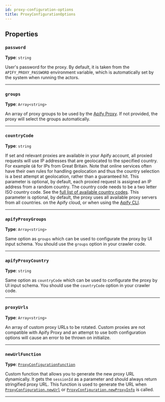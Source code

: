 ```yaml
---
id: proxy-configuration-options
title: ProxyConfigurationOptions
---
```


<a name="proxyconfigurationoptions"></a>

## Properties

### `password`

**Type**: `string`

User's password for the proxy. By default, it is taken from the `APIFY_PROXY_PASSWORD` environment variable, which is automatically set by the system
when running the actors.

---

### `groups`

**Type**: `Array<string>`

An array of proxy groups to be used by the [Apify Proxy](https://docs.apify.com/proxy). If not provided, the proxy will select the groups
automatically.

---

### `countryCode`

**Type**: `string`

If set and relevant proxies are available in your Apify account, all proxied requests will use IP addresses that are geolocated to the specified
country. For example `GB` for IPs from Great Britain. Note that online services often have their own rules for handling geolocation and thus the
country selection is a best attempt at geolocation, rather than a guaranteed hit. This parameter is optional, by default, each proxied request is
assigned an IP address from a random country. The country code needs to be a two letter ISO country code. See the
[full list of available country codes](https://en.wikipedia.org/wiki/ISO_3166-1_alpha-2#Officially_assigned_code_elements). This parameter is
optional, by default, the proxy uses all available proxy servers from all countries. on the Apify cloud, or when using the
[Apify CLI](https://github.com/apify/apify-cli).

---

### `apifyProxyGroups`

**Type**: `Array<string>`

Same option as `groups` which can be used to configurate the proxy by UI input schema. You should use the `groups` option in your crawler code.

---

### `apifyProxyCountry`

**Type**: `string`

Same option as `countryCode` which can be used to configurate the proxy by UI input schema. You should use the `countryCode` option in your crawler
code.

---

### `proxyUrls`

**Type**: `Array<string>`

An array of custom proxy URLs to be rotated. Custom proxies are not compatible with Apify Proxy and an attempt to use both configuration options will
cause an error to be thrown on initialize.

---

### `newUrlFunction`

**Type**: [`ProxyConfigurationFunction`](../typedefs/proxy-configuration-function)

Custom function that allows you to generate the new proxy URL dynamically. It gets the `sessionId` as a parameter and should always return stringified
proxy URL. This function is used to generate the URL when [`ProxyConfiguration.newUrl`](../api/proxy-configuration#newurl) or
[`ProxyConfiguration.newProxyInfo`](../api/proxy-configuration#newproxyinfo) is called.

---
